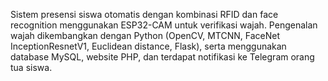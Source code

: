 Sistem presensi siswa otomatis dengan kombinasi RFID dan face recognition menggunakan ESP32-CAM untuk verifikasi wajah. Pengenalan wajah dikembangkan dengan Python (OpenCV, MTCNN, FaceNet InceptionResnetV1, Euclidean distance, Flask), serta menggunakan database MySQL, website PHP, dan terdapat notifikasi ke Telegram orang tua siswa.
